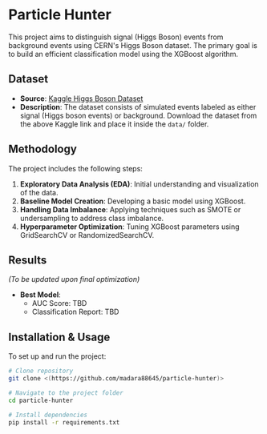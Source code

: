 # Particle Hunter

This project aims to distinguish signal (Higgs Boson) events from background events using CERN's Higgs Boson dataset. The primary goal is to build an efficient classification model using the XGBoost algorithm.

## Dataset

- **Source**: [Kaggle Higgs Boson Dataset](https://www.kaggle.com/competitions/higgs-boson/data)
- **Description**: The dataset consists of simulated events labeled as either signal (Higgs boson events) or background. Download the dataset from the above Kaggle link and place it inside the `data/` folder.

## Methodology

The project includes the following steps:

1. **Exploratory Data Analysis (EDA)**: Initial understanding and visualization of the data.
2. **Baseline Model Creation**: Developing a basic model using XGBoost.
3. **Handling Data Imbalance**: Applying techniques such as SMOTE or undersampling to address class imbalance.
4. **Hyperparameter Optimization**: Tuning XGBoost parameters using GridSearchCV or RandomizedSearchCV.

## Results

*(To be updated upon final optimization)*

- **Best Model**:
  - AUC Score: TBD
  - Classification Report: TBD

## Installation & Usage

To set up and run the project:

```bash
# Clone repository
git clone <(https://github.com/madara88645/particle-hunter)>

# Navigate to the project folder
cd particle-hunter

# Install dependencies
pip install -r requirements.txt
